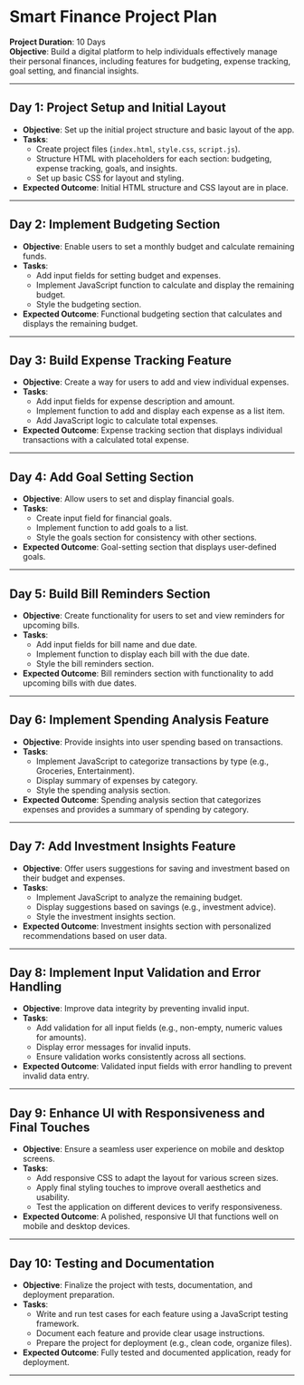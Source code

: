 # Smart Finance Project Plan

**Project Duration**: 10 Days  
**Objective**: Build a digital platform to help individuals effectively manage their personal finances, including features for budgeting, expense tracking, goal setting, and financial insights.

---

## Day 1: Project Setup and Initial Layout

- **Objective**: Set up the initial project structure and basic layout of the app.
- **Tasks**:
  - Create project files (`index.html`, `style.css`, `script.js`).
  - Structure HTML with placeholders for each section: budgeting, expense tracking, goals, and insights.
  - Set up basic CSS for layout and styling.
- **Expected Outcome**: Initial HTML structure and CSS layout are in place.

---

## Day 2: Implement Budgeting Section

- **Objective**: Enable users to set a monthly budget and calculate remaining funds.
- **Tasks**:
  - Add input fields for setting budget and expenses.
  - Implement JavaScript function to calculate and display the remaining budget.
  - Style the budgeting section.
- **Expected Outcome**: Functional budgeting section that calculates and displays the remaining budget.

---

## Day 3: Build Expense Tracking Feature

- **Objective**: Create a way for users to add and view individual expenses.
- **Tasks**:
  - Add input fields for expense description and amount.
  - Implement function to add and display each expense as a list item.
  - Add JavaScript logic to calculate total expenses.
- **Expected Outcome**: Expense tracking section that displays individual transactions with a calculated total expense.

---

## Day 4: Add Goal Setting Section

- **Objective**: Allow users to set and display financial goals.
- **Tasks**:
  - Create input field for financial goals.
  - Implement function to add goals to a list.
  - Style the goals section for consistency with other sections.
- **Expected Outcome**: Goal-setting section that displays user-defined goals.

---

## Day 5: Build Bill Reminders Section

- **Objective**: Create functionality for users to set and view reminders for upcoming bills.
- **Tasks**:
  - Add input fields for bill name and due date.
  - Implement function to display each bill with the due date.
  - Style the bill reminders section.
- **Expected Outcome**: Bill reminders section with functionality to add upcoming bills with due dates.

---

## Day 6: Implement Spending Analysis Feature

- **Objective**: Provide insights into user spending based on transactions.
- **Tasks**:
  - Implement JavaScript to categorize transactions by type (e.g., Groceries, Entertainment).
  - Display summary of expenses by category.
  - Style the spending analysis section.
- **Expected Outcome**: Spending analysis section that categorizes expenses and provides a summary of spending by category.

---

## Day 7: Add Investment Insights Feature

- **Objective**: Offer users suggestions for saving and investment based on their budget and expenses.
- **Tasks**:
  - Implement JavaScript to analyze the remaining budget.
  - Display suggestions based on savings (e.g., investment advice).
  - Style the investment insights section.
- **Expected Outcome**: Investment insights section with personalized recommendations based on user data.

---

## Day 8: Implement Input Validation and Error Handling

- **Objective**: Improve data integrity by preventing invalid input.
- **Tasks**:
  - Add validation for all input fields (e.g., non-empty, numeric values for amounts).
  - Display error messages for invalid inputs.
  - Ensure validation works consistently across all sections.
- **Expected Outcome**: Validated input fields with error handling to prevent invalid data entry.

---

## Day 9: Enhance UI with Responsiveness and Final Touches

- **Objective**: Ensure a seamless user experience on mobile and desktop screens.
- **Tasks**:
  - Add responsive CSS to adapt the layout for various screen sizes.
  - Apply final styling touches to improve overall aesthetics and usability.
  - Test the application on different devices to verify responsiveness.
- **Expected Outcome**: A polished, responsive UI that functions well on mobile and desktop devices.

---

## Day 10: Testing and Documentation

- **Objective**: Finalize the project with tests, documentation, and deployment preparation.
- **Tasks**:
  - Write and run test cases for each feature using a JavaScript testing framework.
  - Document each feature and provide clear usage instructions.
  - Prepare the project for deployment (e.g., clean code, organize files).
- **Expected Outcome**: Fully tested and documented application, ready for deployment.

---
